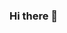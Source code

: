 ### Hi there 👋

<!--
**bikashpoudel123/bikashpoudel123** is a ✨ _special_ ✨ repository because its `README.md` (this file) appears on your GitHub profile.

Here are some ideas to get you started:

- 🔭 I’m a wheat pathologist and currently working on Fusarium head blight disease of wheat.
- 🌱 I’m currently learning github and developing a website with github.
- 👯 I’m looking to collaborate on ...
- 🤔 I’m looking for help with build my website and create projects and upload my project activities.
- 💬 Ask me about ...
- 📫 How to reach me: ...
- 😄 Pronouns: He/Him
- ⚡ Fun fact: ...
-->
